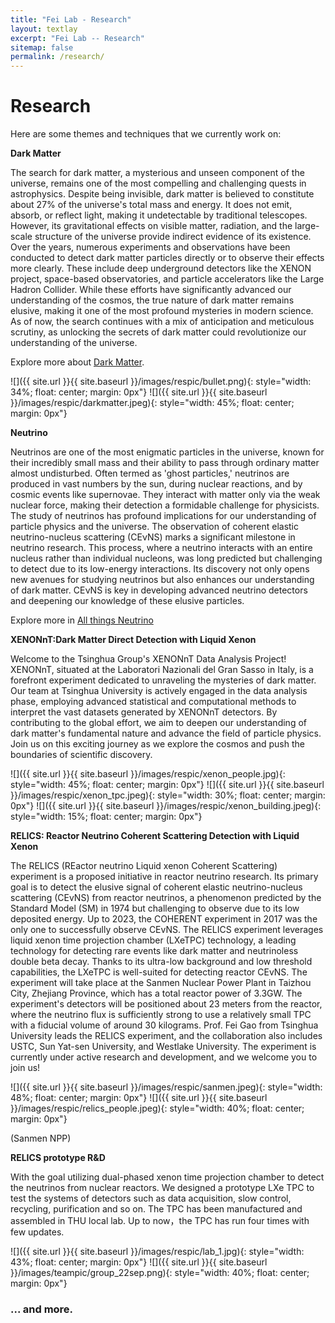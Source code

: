 ```yaml
---
title: "Fei Lab - Research"
layout: textlay
excerpt: "Fei Lab -- Research"
sitemap: false
permalink: /research/
---
```


# Research

Here are some themes and techniques that we currently work on:

**Dark Matter**

The search for dark matter, a mysterious and unseen component of the universe, remains one of the most compelling and challenging quests in astrophysics. Despite being invisible, dark matter is believed to constitute about 27% of the universe's total mass and energy. It does not emit, absorb, or reflect light, making it undetectable by traditional telescopes. However, its gravitational effects on visible matter, radiation, and the large-scale structure of the universe provide indirect evidence of its existence. Over the years, numerous experiments and observations have been conducted to detect dark matter particles directly or to observe their effects more clearly. These include deep underground detectors like the XENON project, space-based observatories, and particle accelerators like the Large Hadron Collider. While these efforts have significantly advanced our understanding of the cosmos, the true nature of dark matter remains elusive, making it one of the most profound mysteries in modern science. As of now, the search continues with a mix of anticipation and meticulous scrutiny, as unlocking the secrets of dark matter could revolutionize our understanding of the universe.

Explore more about [Dark Matter](https://xenonexperiment.org/dark-matter/).

![]({{ site.url }}{{ site.baseurl }}/images/respic/bullet.png){: style="width: 34%; float: center; margin: 0px"}
![]({{ site.url }}{{ site.baseurl }}/images/respic/darkmatter.jpeg){: style="width: 45%; float: center; margin: 0px"}

**Neutrino**

Neutrinos are one of the most enigmatic particles in the universe, known for their incredibly small mass and their ability to pass through ordinary matter almost undisturbed. Often termed as 'ghost particles,' neutrinos are produced in vast numbers by the sun, during nuclear reactions, and by cosmic events like supernovae. They interact with matter only via the weak nuclear force, making their detection a formidable challenge for physicists. The study of neutrinos has profound implications for our understanding of particle physics and the universe. The observation of coherent elastic neutrino-nucleus scattering (CEνNS) marks a significant milestone in neutrino research. This process, where a neutrino interacts with an entire nucleus rather than individual nucleons, was long predicted but challenging to detect due to its low-energy interactions. Its discovery not only opens new avenues for studying neutrinos but also enhances our understanding of dark matter. CEνNS is key in developing advanced neutrino detectors and deepening our knowledge of these elusive particles.

Explore more in [All things Neutrino](https://neutrinos.fnal.gov/)


**XENONnT:Dark Matter Direct Detection with Liquid Xenon** 

Welcome to the Tsinghua Group's XENONnT Data Analysis Project! XENONnT, situated at the Laboratori Nazionali del Gran Sasso in Italy, is a forefront experiment dedicated to unraveling the mysteries of dark matter. Our team at Tsinghua University is actively engaged in the data analysis phase, employing advanced statistical and computational methods to interpret the vast datasets generated by XENONnT detectors. By contributing to the global effort, we aim to deepen our understanding of dark matter's fundamental nature and advance the field of particle physics. Join us on this exciting journey as we explore the cosmos and push the boundaries of scientific discovery.

![]({{ site.url }}{{ site.baseurl }}/images/respic/xenon_people.jpg){: style="width: 45%; float: center; margin: 0px"}
![]({{ site.url }}{{ site.baseurl }}/images/respic/xenon_tpc.jpeg){: style="width: 30%; float: center; margin: 0px"}
![]({{ site.url }}{{ site.baseurl }}/images/respic/xenon_building.jpeg){: style="width: 15%; float: center; margin: 0px"}



**RELICS: Reactor Neutrino Coherent Scattering Detection with Liquid Xenon** 

The RELICS (REactor neutrino Liquid xenon Coherent Scattering) experiment is a proposed initiative in reactor neutrino research. Its primary goal is to detect the elusive signal of coherent elastic neutrino-nucleus scattering (CEvNS) from reactor neutrinos, a phenomenon predicted by the Standard Model (SM) in 1974 but challenging to observe due to its low deposited energy. Up to 2023, the COHERENT experiment in 2017 was the only one to successfully observe CEvNS. The RELICS experiment leverages liquid xenon time projection chamber (LXeTPC) technology, a leading technology for detecting rare events like dark matter and neutrinoless double beta decay. Thanks to its ultra-low background and low threshold capabilities, the LXeTPC is well-suited for detecting reactor CEvNS. The experiment will take place at the Sanmen Nuclear Power Plant in Taizhou City, Zhejiang Province, which has a total reactor power of 3.3GW. The experiment's detectors will be positioned about 23 meters from the reactor, where the neutrino flux is sufficiently strong to use a relatively small TPC with a fiducial volume of around 30 kilograms. Prof. Fei Gao from Tsinghua University leads the RELICS experiment, and the collaboration also includes USTC, Sun Yat-sen University, and Westlake University. The experiment is currently under active research and development, and we welcome you to join us!


![]({{ site.url }}{{ site.baseurl }}/images/respic/sanmen.jpeg){: style="width: 48%; float: center; margin: 0px"}
![]({{ site.url }}{{ site.baseurl }}/images/respic/relics_people.jpeg){: style="width: 40%; float: center; margin: 0px"}

(Sanmen NPP)

**RELICS prototype R&D**

With the goal utilizing dual-phased xenon time projection chamber to detect the neutrinos from nuclear reactors. We designed a prototype LXe TPC to test the systems of detectors such as data acquisition, slow control, recycling, purification and so on.
The TPC has been manufactured and assembled in THU local lab. Up to now，the TPC has run four times with few updates.  

![]({{ site.url }}{{ site.baseurl }}/images/respic/lab_1.jpg){: style="width: 43%; float: center; margin: 0px"}
![]({{ site.url }}{{ site.baseurl }}/images/teampic/group_22sep.png){: style="width: 40%; float: center; margin: 0px"}


### ... and more.
